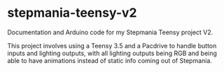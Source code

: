 # stepmania-teensy-v2
Documentation and Arduino code for my Stepmania Teensy project V2.

This project involves using a Teensy 3.5 and a Pacdrive to handle button inputs and lighting outputs, with all lighting outputs being RGB and being able to have animations instead of static info coming out of Stepmania.